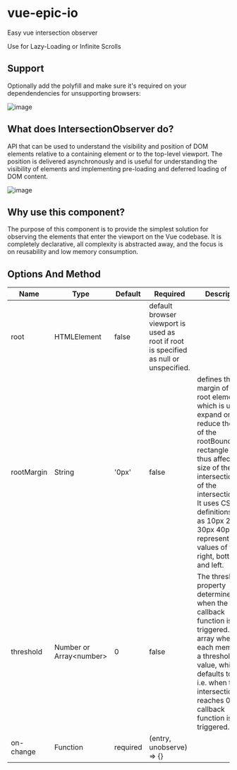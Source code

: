 # vue-epic-io
Easy vue intersection observer

Use for Lazy-Loading or Infinite Scrolls

## Support
Optionally add the polyfill and make sure it's required on your dependendencies for unsupporting browsers:

![image](https://user-images.githubusercontent.com/37227357/108386835-a4fc4880-71d2-11eb-82ca-9b5824b2c310.png)


## What does IntersectionObserver do?

API that can be used to understand the visibility and position of DOM elements relative to a containing element or to the top-level viewport. The position is delivered asynchronously and is useful for understanding the visibility of elements and implementing pre-loading and deferred loading of DOM content.

![image](https://user-images.githubusercontent.com/37227357/108387360-22c05400-71d3-11eb-8aa0-19e65cbf24b0.png)


## Why use this component?

The purpose of this component is to provide the simplest solution for observing the elements that enter the viewport on the Vue codebase. It is completely declarative, all complexity is abstracted away, and the focus is on reusability and low memory consumption.


## Options And Method
| Name       | Type                     | Default  | Required                                                                              | Description                                                                                                                                                                                                                                                                                            |
| ---------- | ------------------------ | -------- | ------------------------------------------------------------------------------------- | ------------------------------------------------------------------------------------------------------------------------------------------------------------------------------------------------------------------------------------------------------------------------------------------------------ |
| root       | HTMLElement              | false    | default browser viewport is used as root if root is specified as null or unspecified. |
| rootMargin | String                   | '0px'    | false                                                                                 | defines the margin of the root element, which is used to expand or reduce the size of the rootBounds rectangle and thus affects the size of the intersection area of the intersectionRect. It uses CSS definitions such as 10px 20px 30px 40px to represent the values of top, right, bottom and left. |
| threshold  | Number or Array\<number> | 0        | false                                                                                 | The threshold property determines when the callback function is triggered. It is an array where each member is a threshold value, which defaults to [0], i.e. when the intersectionRatio reaches 0, the callback function is triggered.                                                                |
| on-change  | Function                 | required | (entry, unobserve) => {}                                                              |